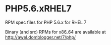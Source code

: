 PHP5.6.xRHEL7
=============

RPM spec files for PHP 5.6.x for RHEL 7

Binary (and src) RPMs for x86_64 are available at
http://awel.domblogger.net/7/php/
